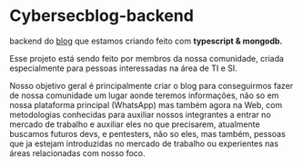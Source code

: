 # Cybersecblog-backend
backend do <a href="https://github.com/CyberSecurityti/cybersecblog">blog</a> que estamos criando feito com <b>typescript & mongodb.</b> 

Esse projeto está sendo feito por membros da nossa comunidade, criada especialmente para pessoas interessadas na área de TI e SI.

Nosso objetivo geral é principalmente criar o blog para conseguirmos fazer de nossa comunidade um lugar aonde teremos informações, não so em nossa plataforma principal (WhatsApp) mas também agora na Web, com metodologias conhecidas para auxiliar nossos integrantes a entrar no mercado de trabalho e auxiliar eles no que precisarem, atualmente buscamos futuros devs, e pentesters, não so eles, mas também, pessoas que ja estejam introduzidas no mercado de trabalho ou experientes nas áreas relacionadas com nosso foco.


